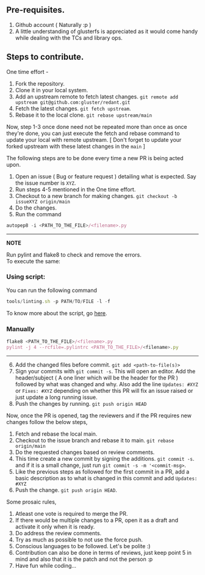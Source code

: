 ## Pre-requisites.
1. Github account ( Naturally :p )
2. A little understanding of glusterfs is appreciated as it would come handy while dealing with the TCs and library ops.

## Steps to contribute.

One time effort -
1. Fork the repository.
2. Clone it in your local system.
3. Add an upstream remote to fetch latest changes. `git remote add upstream git@github.com:gluster/redant.git`
4. Fetch the latest changes. `git fetch upstream`.
5. Rebase it to the local clone. `git rebase upstream/main`

Now, step 1-3 once done need not be repeated more than once as once they're done, you can just execute the fetch and rebase command to update your local with
remote upstream. [ Don't forget to update your forked upstream with these latest changes in the `main` ]

The following steps are to be done every time a new PR is being acted upon.
1. Open an issue ( Bug or feature request ) detailing what is expected. Say the issue number is `XYZ`.
2. Run steps 4-5 mentioned in the One time effort.
3. Checkout to a new branch for making changes. `git checkout -b issueXYZ origin/main`
4. Do the changes.
5. Run the command
```js
autopep8 -i <PATH_TO_THE_FILE>/<filename>.py
```
---
**NOTE**

Run pylint and flake8 to check and remove the errors. <br>
To execute the same:

### Using script:
You can run the following command
```js
tools/linting.sh -p PATH/TO/FILE -l -f
```
To know more about the script, go [here](./tools/README.md).

### Manually
```js
flake8 <PATH_TO_THE_FILE>/<filename>.py
pylint -j 4 --rcfile=.pylintrc <PATH_TO_THE_FILE>/<filename>.py

```

---

6. Add the changed files before commit. `git add <path-to-file(s)>`
7. Sign your commits with `git commit -s`. This will open an editor. Add the header/subject ( A one liner which will be the header for the PR )
followed by what was changed and why. Also add the line `Updates: #XYZ` or `Fixes: #XYZ` depending on whether this PR will fix an issue raised or
just update a long running issue.
8. Push the changes by running. `git push origin HEAD`

Now, once the PR is opened, tag the reviewers and if the PR requires new changes follow the below steps,
1. Fetch and rebase the local main.
2. Checkout to the issue branch and rebase it to main. `git rebase origin/main`
3. Do the requested changes based on review comments.
4. This time create a new commit by signing the additions. `git commit -s`. and if it is a small change, just run `git commit -s -m '<commit-msg>`.
5. Like the previous steps as followed for the first commit in a PR, add a basic description as to what is changed in this commit and add
`Updates: #XYZ`
6. Push the change. `git push origin HEAD`.

Some prosaic rules,
1. Atleast one vote is required to merge the PR.
2. If there would be multiple changes to a PR, open it as a draft and activate it only when it is ready.
3. Do address the review comments.
4. Try as much as possible to not use the force push.
5. Conscious languages to be followed. Let's be polite :)
6. Contribution can also be done in terms of reviews, just keep point 5 in mind and also that it is the patch and not the person :p
8. Have fun while coding...

